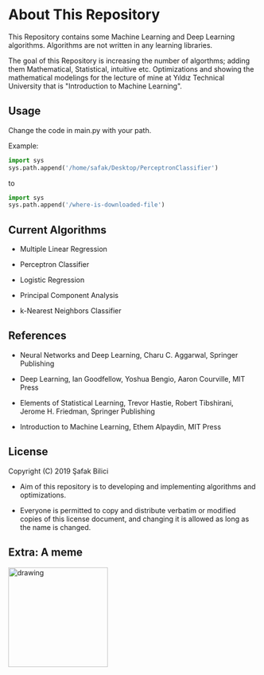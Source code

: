 # About This Repository

This Repository contains some Machine Learning and Deep Learning algorithms. Algorithms are not written in any learning libraries. 

The goal of this Repository is increasing the number of algorthms; adding them Mathematical, Statistical, intuitive etc. Optimizations and showing the mathematical modelings for the lecture of mine at Yıldız Technical University that is "Introduction to Machine Learning".

## Usage

Change the code in main.py with your path.

Example:
```python
import sys
sys.path.append('/home/safak/Desktop/PerceptronClassifier')
```
to
```python
import sys
sys.path.append('/where-is-downloaded-file')
```


## Current Algorithms

- Multiple Linear Regression

- Perceptron Classifier

- Logistic Regression

- Principal Component Analysis

- k-Nearest Neighbors Classifier

## References

- Neural Networks and Deep Learning, Charu C. Aggarwal, Springer Publishing

- Deep Learning, Ian Goodfellow, Yoshua Bengio, Aaron Courville, MIT Press

- Elements of Statistical Learning, Trevor Hastie, Robert Tibshirani, Jerome H. Friedman, Springer Publishing

- Introduction to Machine Learning, Ethem Alpaydin, MIT Press

## License
Copyright (C) 2019 Şafak Bilici

- Aim of this repository is to developing and implementing algorithms and optimizations.

- Everyone is permitted to copy and distribute verbatim or modified copies of this license document, and changing it is allowed as long as the name is changed. 

## Extra: A meme

<img src="https://scontent.fist7-1.fna.fbcdn.net/v/t1.0-9/80058782_2841318449253666_642582521149652992_n.jpg?_nc_cat=111&_nc_sid=110474&_nc_ohc=g0vxWQQP7ZQAX9M50_E&_nc_ht=scontent.fist7-1.fna&oh=a55ee044ae8e6e71910197c67ae841df&oe=5E9A3216" alt="drawing" width="200"/>
